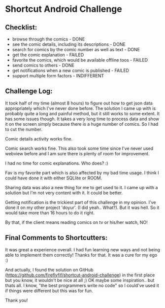 
# Shortcut Android Challenge

## Checklist:

* browse through the comics - DONE
* see the comic details, including its descriptions - DONE
* search for comics by the comic number as well as text - DONE
* get the comic explanation - FAILED
* favorite the comics, which would be available offline toos - FAILED
* send comics to others - DONE
* get notifications when a new comic is published - FAILED
* support multiple form factors - INDIFFERENT


## Challenge Log:

It took half of my time (almost 8 hours) to figure out how to get json data appropriately which I've never done before. The solution I came up with is probably quite a long and painful method, but it still works to some extent.
It has some issues though. It takes a very long time to process data and show it on the screen simply because there is a huge number of comics. So I had to cut the number.

Comic details activity works fine.

Comic search works fine. This also took some time since I've never used webview before and I am sure there is plenty of room for improvement.

I had no time for comic explanations. Who does? :)

Fav is my favorite part which is also affected by my bad time usage. I think I could have done it with either SQLlite or ROOM.

Sharing data was also a new thing for me to get used to it. I came up with a solution but I'm not very content with it. It could be better.

Getting notification is the trickiest part of this challenge in my opinion. I've done it on my other project 'doyur'. (I did yeah.. What?). But it was hell. So it would take more than 16 hours to do it right.

By that, if the client means reading comics on tv or his/her watch, NO!


## Final Comments to Shortcutters:

It was great a experience overall. I had fun learning new ways and not being able to implement them correctly! Thanks for that. It was a cure for my ego :)

And actually, I found the solution on GitHub (https://github.com/fireflyfif/shortcut-android-challenge) in the first place but you know, it wouldn't be nice at all ;) OK maybe some inspiration.. but thats all. I know, "the best programmers write no code" so I could've used it if things were different but this was for fun.

Thank you!

